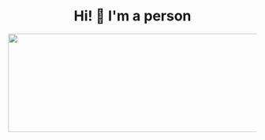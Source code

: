 <h1 align="center">Hi! 👋 I'm a person</h1>

<p align="center">
  <img src="https://media.giphy.com/media/LmNwrBhejkK9EFP504/giphy.gif" width="890" height="200" />
</p>

</p>

